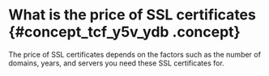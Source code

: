 # What is the price of SSL certificates {#concept_tcf_y5v_ydb .concept}

The price of SSL certificates depends on the factors such as the number of domains, years, and servers you need these SSL certificates for.

